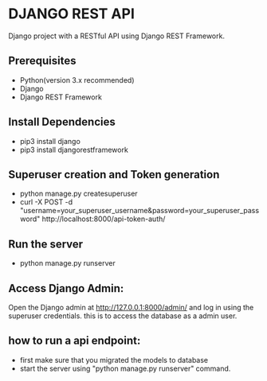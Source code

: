 # DJANGO REST API

Django project with a RESTful API using Django REST Framework.

## Prerequisites

- Python(version 3.x recommended)
- Django
- Django REST Framework

## Install Dependencies

- pip3 install django
- pip3 install djangorestframework

## Superuser creation and Token generation

- python manage.py createsuperuser
- curl -X POST -d "username=your_superuser_username&password=your_superuser_password" http://localhost:8000/api-token-auth/

## Run the server

- python manage.py runserver

## Access Django Admin:

Open the Django admin at http://127.0.0.1:8000/admin/ and log in using the superuser credentials. this is to access the database as a admin user.

## how to run a api endpoint:

- first make sure that you migrated the models to database
- start the server using "python manage.py runserver" command.
